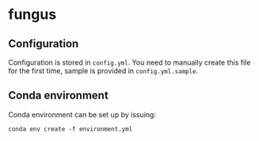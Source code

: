 # fungus

## Configuration

Configuration is stored in `config.yml`. You need to manually create this file for the
first time, sample is provided in `config.yml.sample`.

## Conda environment

Conda environment can be set up by issuing:

```
conda env create -f environment.yml
```
